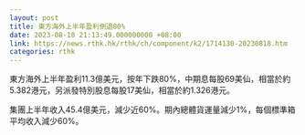 ```yaml
---
layout: post
title: 東方海外上半年盈利倒退80%
date: 2023-08-18 21:13:49.000000000 +08:00
link: https://news.rthk.hk/rthk/ch/component/k2/1714130-20230818.htm
categories: rthk
---
```


東方海外上半年盈利11.3億美元，按年下跌80%，中期息每股69美仙，相當於約5.382港元，另派發特別股息每股17美仙，相當於約1.326港元。

集團上半年收入45.4億美元，減少近60%。期內總體貨運量減少1%，每個標準箱平均收入減少60%。
